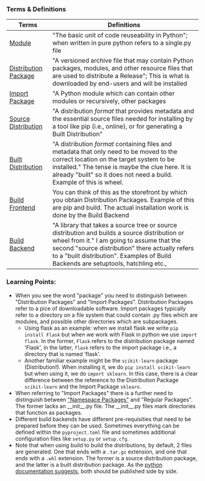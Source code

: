 ### Terms & Definitions

| Terms                                                                                                     | Definitions                                                                                                                                                                                                                                                                           |
| --------------------------------------------------------------------------------------------------------- | ------------------------------------------------------------------------------------------------------------------------------------------------------------------------------------------------------------------------------------------------------------------------------------- |
| [Module](https://packaging.python.org/en/latest/glossary/#term-Module)                                    | "The basic unit of code reuseability in Python"; when written in pure python refers to a single.py file                                                                                                                                                                               |
| [Distribution Package](https://packaging.python.org/en/latest/glossary/#term-Distribution-Package)        | "A versioned archive file that may contain Python packages, modules, and other resource files that are used to distribute a Release"; This is what is downloaded by end-users and will be installed                                                                                   |
| [Import Package](https://packaging.python.org/en/latest/glossary/#term-Import-Package)                    | "A Python module which can contain other modules or recursively, other packages                                                                                                                                                                                                       |
| [Source Distribution](https://packaging.python.org/en/latest/glossary/#term-Source-Distribution-or-sdist) | "A distribution _format_ that provides metadata and the essential source files needed for installing by a tool like pip (i.e., online), or for generating a Built Distribution"                                                                                                       |
| [Built Distribution](https://packaging.python.org/en/latest/glossary/#term-Built-Distribution)            | "A distribution _format_ containing files and metadata that only need to be moved to the correct location on the target system to be installed." The tense is maybe the clue here. It is already "built" so it does not need a build. Example of this is wheel.                       |
| [Build Frontend](https://packaging.python.org/en/latest/glossary/#term-Build-Frontend)                    | You can think of this as the storefront by which you obtain Distribution Packages. Example of this are pip and build. The actual installation work is done by the Build Backend                                                                                                       |
| [Build Backend](https://packaging.python.org/en/latest/glossary/#term-Build-Backend)                      | "A library that takes a source tree or source distribution and builds a source distribution or wheel from it." I am going to assume that the second "source distribution" there actually refers to a "built distribution". Examples of Build Backends are setuptools, hatchling etc., |

### Learning Points:

- When you see the word "package" you need to distinguish between "Distribution Packages" and "Import Packages". Distribution Packages refer to a pice of downloadable software. Import packages typically refer to a directory on a file system that could contain .py files which are modules, and possible other directories which are subpackages.
  - Using flask as an example: when we install flask we write `pip install Flask` but when we work with Flask in python we use `import flask`. In the former, `Flask` refers to the distribution package named 'Flask', in the latter, `flask` refers to the import package i.e., a directory that is named 'flask'.
  - Another familiar example might be the `scikit-learn` package (Distribution!). When installing it, we do `pip install scikit-learn` but when using it, we do `import sklearn`. In this case, there is a clear difference between the reference to the Distribution Package `scikit-learn` and the Import Package `sklearn`.
- When referring to "Import Packages" there is a further need to distinguish between ["Namespace Packages"](https://packaging.python.org/en/latest/guides/packaging-namespace-packages/) and "Regular Packages". The former lacks an \_\_init\_\_.py file. The \_\_init\_\_.py files mark directories that function as packages.
- Different build backends have different pre-requisities that need to be prepared before they can be used. Sometimes everything can be defined within the `pyproject.toml` file and sometimes additional configuration files like `setup.py` or `setup.cfg`.
- Note that when using build to build the distributions, by default, 2 files are generated. One that ends with a `.tar.gz` extension, and one that ends with a `.whl` extension. The former is a source distribution package, and the latter is a built distribution package. As the [python documentation suggests](https://packaging.python.org/en/latest/overview/#python-binary-distributions), both should be published side by side.
